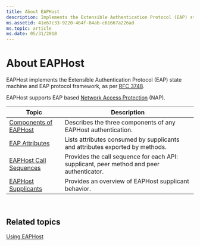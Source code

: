 ```yaml
---
title: About EAPHost
description: Implements the Extensible Authentication Protocol (EAP) state machine and EAP protocol framework, as per RFC 3748.
ms.assetid: 41e67c33-9220-464f-84ab-c61667a226ad
ms.topic: article
ms.date: 05/31/2018
---
```


# About EAPHost

EAPHost implements the Extensible Authentication Protocol (EAP) state machine and EAP protocol framework, as per [RFC 3748](Http://go.microsoft.com/fwlink/p/?linkid=84063).

EAPHost supports EAP based [Network Access Protection](/windows/desktop/NAP/network-access-protection-start-page) (NAP).



| Topic                                                      | Description                                                                              |
|------------------------------------------------------------|------------------------------------------------------------------------------------------|
| [Components of EAPHost](eaphost-components.md)            | Describes the three components of any EAPHost authentication.                            |
| [EAP Attributes](about-eap-attributes.md)                 | Lists attributes consumed by supplicants and attributes exported by methods.             |
| [EAPHost Call Sequences](about-eaphost-call-sequences.md) | Provides the call sequence for each API: supplicant, peer method and peer authenticator. |
| [EAPHost Supplicants](eaphost-supplicants.md)             | Provides an overview of EAPHost supplicant behavior.                                     |



 

## Related topics

<dl> <dt>

[Using EAPHost](using-eap-host.md)
</dt> </dl>

 

 